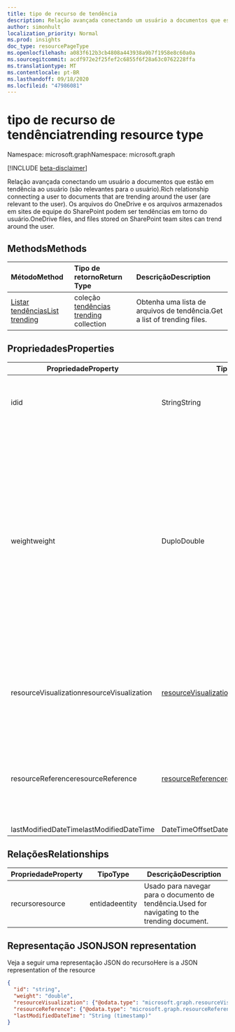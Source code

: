 ```yaml
---
title: tipo de recurso de tendência
description: Relação avançada conectando um usuário a documentos que estão em tendência ao usuário (são relevantes para o usuário). Os arquivos do OneDrive e os arquivos armazenados em sites de equipe do SharePoint podem ser tendências em torno do usuário.
author: simonhult
localization_priority: Normal
ms.prod: insights
doc_type: resourcePageType
ms.openlocfilehash: a083f612b3cb4808a443938a9b7f1958e8c60a0a
ms.sourcegitcommit: acdf972e2f25fef2c6855f6f28a63c0762228ffa
ms.translationtype: MT
ms.contentlocale: pt-BR
ms.lasthandoff: 09/18/2020
ms.locfileid: "47986081"
---
```

# <a name="trending-resource-type"></a><span data-ttu-id="cf7be-104">tipo de recurso de tendência</span><span class="sxs-lookup"><span data-stu-id="cf7be-104">trending resource type</span></span>

<span data-ttu-id="cf7be-105">Namespace: microsoft.graph</span><span class="sxs-lookup"><span data-stu-id="cf7be-105">Namespace: microsoft.graph</span></span>

[!INCLUDE [beta-disclaimer](../../includes/beta-disclaimer.md)]

<span data-ttu-id="cf7be-106">Relação avançada conectando um usuário a documentos que estão em tendência ao usuário (são relevantes para o usuário).</span><span class="sxs-lookup"><span data-stu-id="cf7be-106">Rich relationship connecting a user to documents that are trending around the user (are relevant to the user).</span></span> <span data-ttu-id="cf7be-107">Os arquivos do OneDrive e os arquivos armazenados em sites de equipe do SharePoint podem ser tendências em torno do usuário.</span><span class="sxs-lookup"><span data-stu-id="cf7be-107">OneDrive files, and files stored on SharePoint team sites can trend around the user.</span></span>

## <a name="methods"></a><span data-ttu-id="cf7be-108">Methods</span><span class="sxs-lookup"><span data-stu-id="cf7be-108">Methods</span></span>

| <span data-ttu-id="cf7be-109">Método</span><span class="sxs-lookup"><span data-stu-id="cf7be-109">Method</span></span>       | <span data-ttu-id="cf7be-110">Tipo de retorno</span><span class="sxs-lookup"><span data-stu-id="cf7be-110">Return Type</span></span>  |<span data-ttu-id="cf7be-111">Descrição</span><span class="sxs-lookup"><span data-stu-id="cf7be-111">Description</span></span>|
|:---------------|:--------|:----------|
|[<span data-ttu-id="cf7be-112">Listar tendências</span><span class="sxs-lookup"><span data-stu-id="cf7be-112">List trending</span></span>](../api/insights-list-trending.md) |<span data-ttu-id="cf7be-113">coleção [tendências](insights-trending.md) </span><span class="sxs-lookup"><span data-stu-id="cf7be-113">[trending](insights-trending.md) collection</span></span>| <span data-ttu-id="cf7be-114">Obtenha uma lista de arquivos de tendência.</span><span class="sxs-lookup"><span data-stu-id="cf7be-114">Get a list of trending files.</span></span>|

## <a name="properties"></a><span data-ttu-id="cf7be-115">Propriedades</span><span class="sxs-lookup"><span data-stu-id="cf7be-115">Properties</span></span>

| <span data-ttu-id="cf7be-116">Propriedade</span><span class="sxs-lookup"><span data-stu-id="cf7be-116">Property</span></span>      | <span data-ttu-id="cf7be-117">Tipo</span><span class="sxs-lookup"><span data-stu-id="cf7be-117">Type</span></span>                              | <span data-ttu-id="cf7be-118">Descrição</span><span class="sxs-lookup"><span data-stu-id="cf7be-118">Description</span></span>  |
| ------------- |---------------                    | -------------|
| <span data-ttu-id="cf7be-119">id</span><span class="sxs-lookup"><span data-stu-id="cf7be-119">id</span></span>                    | <span data-ttu-id="cf7be-120">String</span><span class="sxs-lookup"><span data-stu-id="cf7be-120">String</span></span>                    | <span data-ttu-id="cf7be-121">Identificador exclusivo da relação.</span><span class="sxs-lookup"><span data-stu-id="cf7be-121">Unique identifier of the relationship.</span></span> <span data-ttu-id="cf7be-122">Somente leitura.</span><span class="sxs-lookup"><span data-stu-id="cf7be-122">Read only.</span></span>        |
| <span data-ttu-id="cf7be-123">weight</span><span class="sxs-lookup"><span data-stu-id="cf7be-123">weight</span></span>                | <span data-ttu-id="cf7be-124">Duplo</span><span class="sxs-lookup"><span data-stu-id="cf7be-124">Double</span></span>                    | <span data-ttu-id="cf7be-125">Valor que indica quanto o documento está em tendência no momento.</span><span class="sxs-lookup"><span data-stu-id="cf7be-125">Value indicating how much the document is currently trending.</span></span> <span data-ttu-id="cf7be-126">Quanto maior o número, mais o documento está atualmente em tendência ao usuário (o que é mais relevante).</span><span class="sxs-lookup"><span data-stu-id="cf7be-126">The larger the number, the more the document is currently trending around the user (the more relevant it is).</span></span> <span data-ttu-id="cf7be-127">Os documentos retornados são classificados por esse valor.</span><span class="sxs-lookup"><span data-stu-id="cf7be-127">Returned documents are sorted by this value.</span></span>  |
| <span data-ttu-id="cf7be-128">resourceVisualization</span><span class="sxs-lookup"><span data-stu-id="cf7be-128">resourceVisualization</span></span> | [<span data-ttu-id="cf7be-129">resourceVisualization</span><span class="sxs-lookup"><span data-stu-id="cf7be-129">resourceVisualization</span></span>](insights-resourcevisualization.md)    | <span data-ttu-id="cf7be-130">Propriedades que você pode usar para visualizar o documento em sua experiência.</span><span class="sxs-lookup"><span data-stu-id="cf7be-130">Properties that you can use to visualize the document in your experience.</span></span> |
| <span data-ttu-id="cf7be-131">resourceReference</span><span class="sxs-lookup"><span data-stu-id="cf7be-131">resourceReference</span></span>     | [<span data-ttu-id="cf7be-132">resourceReference</span><span class="sxs-lookup"><span data-stu-id="cf7be-132">resourceReference</span></span>](insights-resourcereference.md)        | <span data-ttu-id="cf7be-133">Propriedades de referência do documento de tendência, como a URL e o tipo do documento.</span><span class="sxs-lookup"><span data-stu-id="cf7be-133">Reference properties of the trending document, such as the url and type of the document.</span></span> |
| <span data-ttu-id="cf7be-134">lastModifiedDateTime</span><span class="sxs-lookup"><span data-stu-id="cf7be-134">lastModifiedDateTime</span></span>  | <span data-ttu-id="cf7be-135">DateTimeOffset</span><span class="sxs-lookup"><span data-stu-id="cf7be-135">DateTimeOffset</span></span>            | |
## <a name="relationships"></a><span data-ttu-id="cf7be-136">Relações</span><span class="sxs-lookup"><span data-stu-id="cf7be-136">Relationships</span></span>

| <span data-ttu-id="cf7be-137">Propriedade</span><span class="sxs-lookup"><span data-stu-id="cf7be-137">Property</span></span>      | <span data-ttu-id="cf7be-138">Tipo</span><span class="sxs-lookup"><span data-stu-id="cf7be-138">Type</span></span>          | <span data-ttu-id="cf7be-139">Descrição</span><span class="sxs-lookup"><span data-stu-id="cf7be-139">Description</span></span>  |
| ------------- |---------------| -------------|
| <span data-ttu-id="cf7be-140">recurso</span><span class="sxs-lookup"><span data-stu-id="cf7be-140">resource</span></span>      | <span data-ttu-id="cf7be-141">entidade</span><span class="sxs-lookup"><span data-stu-id="cf7be-141">entity</span></span>        | <span data-ttu-id="cf7be-142">Usado para navegar para o documento de tendência.</span><span class="sxs-lookup"><span data-stu-id="cf7be-142">Used for navigating to the trending document.</span></span> |

## <a name="json-representation"></a><span data-ttu-id="cf7be-143">Representação JSON</span><span class="sxs-lookup"><span data-stu-id="cf7be-143">JSON representation</span></span>

<span data-ttu-id="cf7be-144">Veja a seguir uma representação JSON do recurso</span><span class="sxs-lookup"><span data-stu-id="cf7be-144">Here is a JSON representation of the resource</span></span>

<!-- {
  "blockType": "resource",
  "keyProperty":"id",
  "optionalProperties": [
    "resource"
  ],
  "@odata.type": "microsoft.graph.trending"
}-->

```json
{
  "id": "string",
  "weight": "double",
  "resourceVisualization": {"@odata.type": "microsoft.graph.resourceVisualization"},
  "resourceReference": {"@odata.type": "microsoft.graph.resourceReference"},
  "lastModifiedDateTime": "String (timestamp)"
}
```


